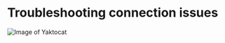 Troubleshooting connection issues
=================================
![Image of Yaktocat](https://octodex.github.com/images/yaktocat.png)
